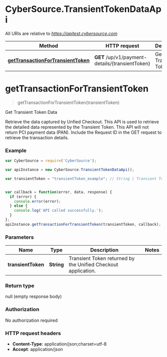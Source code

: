 # CyberSource.TransientTokenDataApi

All URIs are relative to *https://apitest.cybersource.com*

Method | HTTP request | Description
------------- | ------------- | -------------
[**getTransactionForTransientToken**](TransientTokenDataApi.md#getTransactionForTransientToken) | **GET** /up/v1/payment-details/{transientToken} | Get Transient Token Data


<a name="getTransactionForTransientToken"></a>
# **getTransactionForTransientToken**
> getTransactionForTransientToken(transientToken)

Get Transient Token Data

Retrieve the data captured by Unfied Checkout. This API is used to retrieve the detailed data represented by the Transient Token. This API will not return PCI payment data (PAN). Include the Request ID in the GET request to retrieve the transaction details.

### Example
```javascript
var CyberSource = require('CyberSource');

var apiInstance = new CyberSource.TransientTokenDataApi();

var transientToken = "transientToken_example"; // String | Transient Token returned by the Unified Checkout application. 


var callback = function(error, data, response) {
  if (error) {
    console.error(error);
  } else {
    console.log('API called successfully.');
  }
};
apiInstance.getTransactionForTransientToken(transientToken, callback);
```

### Parameters

Name | Type | Description  | Notes
------------- | ------------- | ------------- | -------------
 **transientToken** | **String**| Transient Token returned by the Unified Checkout application.  | 

### Return type

null (empty response body)

### Authorization

No authorization required

### HTTP request headers

 - **Content-Type**: application/json;charset=utf-8
 - **Accept**: application/json


